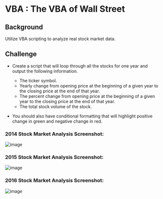 # VBA : The VBA of Wall Street

## Background
Utilize VBA scripting to analyze real stock market data.

## Challenge 
- Create a script that will loop through all the stocks for one year and output the following information.
  - The ticker symbol.
  - Yearly change from opening price at the beginning of a given year to the closing price at the end of that year.
  - The percent change from opening price at the beginning of a given year to the closing price at the end of that year.
  - The total stock volume of the stock.

- You should also have conditional formatting that will highlight positive change in green and negative change in red.

### 2014 Stock Market Analysis Screenshot:
![image](https://user-images.githubusercontent.com/69765842/103449117-97feb680-4c71-11eb-8a1c-65a4f46c0c9f.png)

### 2015 Stock Market Analysis Screenshot:
![image](https://user-images.githubusercontent.com/69765842/103449130-bcf32980-4c71-11eb-9ad9-f25efdec5a5d.png)

### 2016 Stock Market Analysis Screenshot:
![image](https://user-images.githubusercontent.com/69765842/103449139-d6947100-4c71-11eb-90c1-49415c439f42.png)
